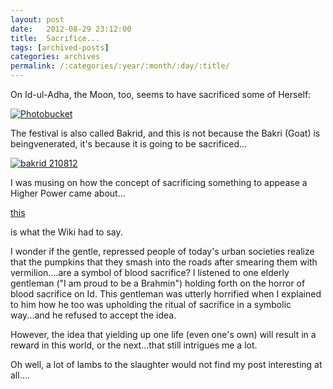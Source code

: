 ```yaml
---
layout: post
date:	2012-08-29 23:12:00
title:  Sacrifice...
tags: [archived-posts]
categories: archives
permalink: /:categories/:year/:month/:day/:title/
---
```

On Id-ul-Adha, the Moon, too, seems to have sacrificed some of Herself:

<a href="http://s1264.photobucket.com/albums/jj483/mnypx/?action=view&amp;current=IMG_4354.jpg" target="_blank"><img src="http://i1264.photobucket.com/albums/jj483/mnypx/IMG_4354.jpg" border="0" alt="Photobucket"></a>

The festival is also called Bakrid, and this is not because the Bakri (Goat) is beingvenerated, it's because it is going to be sacrificed...


<a href="http://s1264.photobucket.com/albums/jj483/mnypx/?action=view&amp;current=IMG_4159-1.jpg" target="_blank"><img src="http://i1264.photobucket.com/albums/jj483/mnypx/IMG_4159-1.jpg" border="0" alt="bakrid 210812"></a>


I was musing on how the concept of sacrificing something to appease a Higher Power came about...

<a href="http://en.wikipedia.org/wiki/Sacrifice"> this </a>

is what the Wiki had to say.

I wonder if the gentle, repressed people of today's urban societies realize that the pumpkins that they smash into the roads after smearing them with vermilion....are a symbol of blood sacrifice? I listened to one elderly gentleman ("I am proud to be a Brahmin") holding forth on the horror of blood sacrifice on Id. This gentleman was utterly horrified when I explained to him how he too was upholding the ritual of sacrifice in a symbolic way...and he refused to accept the idea. 

However, the idea that yielding up one life (even one's own) will result in a reward in this world, or the next...that still intrigues me a lot.

Oh well, a lot of lambs to the slaughter would not find my post interesting at all....
